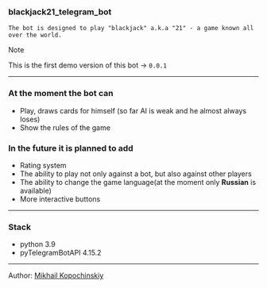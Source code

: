 ### blackjack21_telegram_bot

`The bot is designed to play "blackjack" a.k.a "21" - a game known all over the world.`

> [!NOTE]
> This is the first demo version of this bot -> `0.0.1`

---

### Аt the moment the bot can
- Play, draws cards for himself (so far AI is weak and he almost always loses)
- Show the rules of the game

### In the future it is planned to add
- Rating system
- The ability to play not only against a bot, but also against other players
- The ability to change the game language(at the moment only **Russian** is available)
- More interactive buttons

---

### Stack
- python 3.9
- pyTelegramBotAPI 4.15.2

---

Author: [Mikhail Kopochinskiy](https://github.com/linkoffee)
